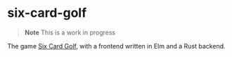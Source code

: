 # six-card-golf

> **Note**
> This is a work in progress

The game [Six Card Golf](https://bicyclecards.com/how-to-play/six-card-golf/), with a frontend written in Elm and a Rust backend.
